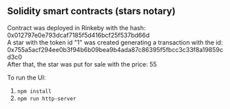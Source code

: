 ## Solidity smart contracts (stars notary)

Contract was deployed in Rinkeby with the hash: 0x012797e0e793dcaf7185f5d416bcf25f537bd66d  
A star with the token id "1" was created generating a transaction with the id: 0x755a5acf294ee0b3f94b6b09bea9b4ada87c86395f5fbcc3c33f8a19859cd3c0   
After that, the star was put for sale with the price: 55  

To run the UI: 
1.  ```npm install```
2.  ```npm run http-server```
